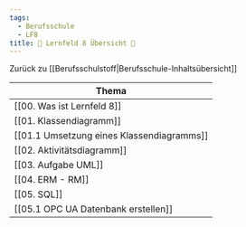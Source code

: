 ```yaml
---
tags:
  - Berufsschule
  - LF8
title: 📖 Lernfeld 8 Übersicht 📖
---
```

Zurück zu [[Berufsschulstoff|Berufsschule-Inhaltsübersicht]]

| Thema                                     |
| ----------------------------------------- |
| [[00. Was ist Lernfeld 8]]                |
| [[01. Klassendiagramm]]                   |
| [[01.1 Umsetzung eines Klassendiagramms]] |
| [[02. Aktivitätsdiagramm]]                |
| [[03. Aufgabe UML]]                       |
| [[04. ERM - RM]]                          |
| [[05. SQL]]                               |
| [[05.1 OPC UA Datenbank erstellen]]       |
